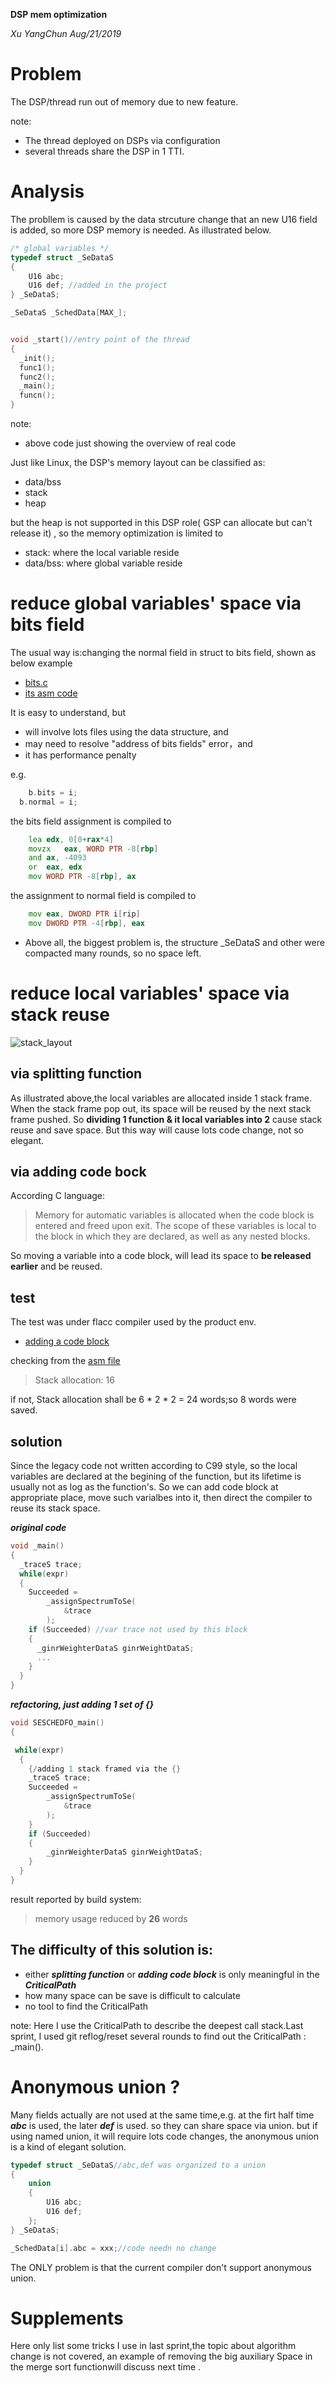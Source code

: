 ﻿**DSP mem optimization**

*Xu YangChun Aug/21/2019*

# Problem
The DSP/thread run out of memory due to new feature. 

note:
* The thread deployed on DSPs via configuration
* several threads share the DSP in 1 TTI.

# Analysis
The probllem is caused by the data strcuture change that an new U16 field is added,  so more DSP memory is needed. As illustrated below.

```c
/* global variables */
typedef struct _SeDataS
{
	U16 abc;
	U16 def; //added in the project
} _SeDataS;

_SeDataS _SchedData[MAX_];


void _start()//entry point of the thread
{
  _init();
  func1();
  func2();
  _main();
  funcn();
}
```  
note:
* above code just showing the overview of real code

Just like Linux, the DSP's memory layout can be classified as:
* data/bss
* stack
* heap

but the heap is not supported in this DSP role( GSP can allocate but can't release it) , so the memory optimization is limited to  
* stack:  where the local variable reside 
* data/bss: where global variable reside

<!-- pagebreak -->
# reduce global variables' space via bits field
The usual way is:changing the normal field in struct to bits field, shown as below example 

* [bits.c](intel/bits.c)
* [its asm code](intel/bits.s)

It is easy to understand, but 
* will involve lots files using the data structure, and
* may need to resolve "address of bits fields" error，and
* it has performance penalty

e.g.
```c
	b.bits = i;
  b.normal = i;
```
the bits field assignment is compiled to
```asm
	lea	edx, 0[0+rax*4]
	movzx	eax, WORD PTR -8[rbp]
	and	ax, -4093
	or	eax, edx
	mov	WORD PTR -8[rbp], ax
```
the assignment to normal field is  compiled to
```asm
	mov	eax, DWORD PTR i[rip]
	mov	DWORD PTR -4[rbp], eax
```
* Above all, the biggest problem is, the structure _SeDataS and other were compacted many rounds, so no space left.


# reduce local variables' space via stack reuse
![stack_layout](stack_layout.png)

## via splitting function
As illustrated above,the local variables are allocated inside 1 stack frame. When the stack frame pop out, its space will be reused by the next stack frame pushed. So **dividing 1 function & it local variables into 2**  cause stack reuse and save space. But this way will cause lots code change, not so elegant.

## via adding code bock
According C language:
> Memory for automatic variables is allocated when the code block is entered and freed upon exit. The scope of these variables is local to the block in which they are declared, as well as any nested blocks.

So moving a variable into a code block, will lead its space to **be released earlier** and be reused.

## test

The test was under flacc compiler used by the product env.

* [adding a code block](flacc/stack_reuse.c)

checking  from the [asm file](flacc/stack_reuse.s)

> Stack allocation: 16

if not, Stack allocation shall be 6 * 2 * 2 = 24 words;so 8 words were saved.

## solution

Since the legacy code not written according to C99 style, so the local variables are declared at the begining of the function, but its lifetime is usually not as log as the function's. So we can add code block at appropriate place, move such varialbes into it, then direct the compiler to reuse its stack space.

***original code***
```c
void _main()
{
  _traceS trace;
  while(expr)
  {
    Succeeded =
        _assignSpectrumToSe(
            &trace
        );
    if (Succeeded) //var trace not used by this block 
    {
      _ginrWeighterDataS ginrWeightDataS;
	  ... 
    }    
  }
}
```
***refactoring, just adding 1 set of {}***
```c
void SESCHEDFO_main()
{

 while(expr)
  {
    {/adding 1 stack framed via the {}
    _traceS trace;
    Succeeded =
        _assignSpectrumToSe(
            &trace
        );
    }
    if (Succeeded)
    {
        _ginrWeighterDataS ginrWeightDataS;
    }    
  }
}
```

result reported by build system: 
> memory usage reduced by **26** words

## The difficulty of this solution is:
* either ***splitting function*** or ***adding code block*** is only meaningful in the ***CriticalPath***
* how many space can be save is difficult to calculate
* no tool to find the CriticalPath

note:
Here I use the CriticalPath to describe the deepest call stack.Last sprint, I used git reflog/reset several rounds to find out the CriticalPath : _main().

# Anonymous union ?
Many fields actually are not used at the same time,e.g. at the firt half time ***abc*** is used, the later ***def*** is used. so they can share space via union. but if using named union, it will require lots code changes, the anonymous union is a kind of elegant solution.

```c
typedef struct _SeDataS//abc,def was organized to a union
{
	union
	{
		U16 abc;
		U16 def;
	};
} _SeDataS;	

_SchedData[i].abc = xxx;//code needn no change
```
The ONLY problem is that the current compiler don't support anonymous union.

# Supplements
Here only list some tricks I use in last sprint,the topic about algorithm change is not covered, an example of removing the big auxiliary Space in the merge sort functionwill discuss next time .



